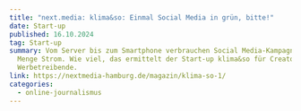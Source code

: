 ```yaml
---
title: "next.media: klima&so: Einmal Social Media in grün, bitte!"
date: Start-up
published: 16.10.2024
tag: Start-up
summary: Vom Server bis zum Smartphone verbrauchen Social Media-Kampagnen jede
  Menge Strom. Wie viel, das ermittelt der Start-up klima&so für Creator und
  Werbetreibende.
link: https://nextmedia-hamburg.de/magazin/klima-so-1/
categories:
  - online-journalismus
---
```

